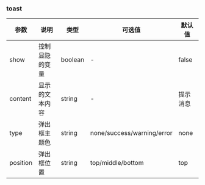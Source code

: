 ### toast

| 参数       | 说明        | 类型      | 可选值                        | 默认值   |
|----------|-----------|---------|----------------------------|-------|
| show     | 控制 显隐 的变量 | boolean | -                          | false |
| content  | 显示的文本内容   | string  | -                          | 提示消息  |
| type     | 弹出框主题色    | string  | none/success/warning/error | none  |
| position | 弹出框位置     | string  | top/middle/bottom          | top   |
